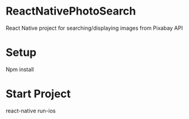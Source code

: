 # ReactNativePhotoSearch
React Native project for searching/displaying images from Pixabay API

# Setup

Npm install

# Start Project

react-native run-ios
